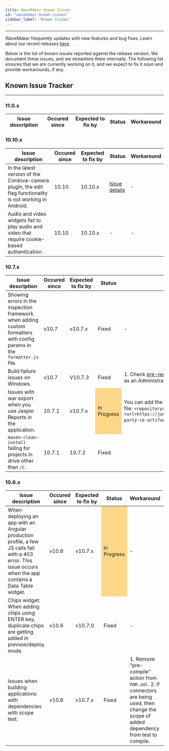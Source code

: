 ```yaml
---
title: WaveMaker Known Issues
id: "wavemaker-known-issues"
sidebar_label: "Known Issues"
---
```

---

WaveMaker frequently updates with new features and bug fixes. Learn about our recent releases [here](/learn/wavemaker-release-notes).

Below is the list of known issues reported against the release version. We document these issues, and we streamline them internally. The following list ensures that we are currently working on it, and we expect to fix it soon and provide workarounds, if any.

## Known Issue Tracker

---

### 11.0.x

|Issue description|Occured since|Expected to fix by|Status|Workaround|
|---|---|---|---|---|


### 10.10.x

|Issue description|Occured since|Expected to fix by|Status|Workaround|
|---|---|---|---|---|
|In the latest version of the Cordova-camera plugin, the edit flag functionality is not working in Android. | 10.10 |  10.10.x| [Issue details](https://github.com/apache/cordova-plugin-camera/issues/718) | -|
|Audio and video widgets fail to play audio and video that require cookie-based authentication. | 10.10 | 10.10.x | -| - |

### 10.7.x

|Issue description|Occured since|Expected to fix by|Status|Workaround|
|---|---|---|---|---|
|Showing errors in the inspection framework when adding custom formatters with config params in the `formatter.js` file. | v10.7 | v10.7.x | Fixed |- |
|Build failure issues on Windows. | v10.7 |V10.7.3 | Fixed|1. Check [pre-requisites](/learn/app-development/deployment/building-with-maven#system-prerequisites).   2. Run the maven command as an Administrator. |
| Issues with war export when you use Jasper Reports in the application. | 10.7.1 |v10.7.x <td bgcolor="FED788"> In Progress</td>| You can add the below jfrog repository in the `pom.xml` file:    ```<repository>``` ```<id>jaspersoft-third-party</id>``` ```<url>https://jaspersoft.jfrog.io/jaspersoft/third-party-ce-artifacts/</url>``` ```</repository>``` |
| `maven-clean-install` failing for projects in drive other than `/C`. | 10.7.1 |10.7.2 | Fixed ||



### 10.6.x

|Issue description|Occured since|Expected to fix by|Status|Workaround|
|---|---|---|---|---|
|When deploying an app with an Angular production profile, a few JS calls fail with a 403 error. This issue occurs when the app contains a Data Table widget. | v10.6|v10.7.x <td bgcolor="FED788"> In Progress</td>|-|
|Chips widget: When adding chips using ENTER key, duplicate chips are getting added in preview/deploy mode. |v10.6 | v10.7.0 | Fixed|-  |
|Issues when building applications with dependencies with scope test. | v10.6 | v10.7.x | Fixed | 1. Remove "pre-compile" action from `POM.xml`.   2. If connectors are being used, then change the scope of added dependency from test to compile.| 
